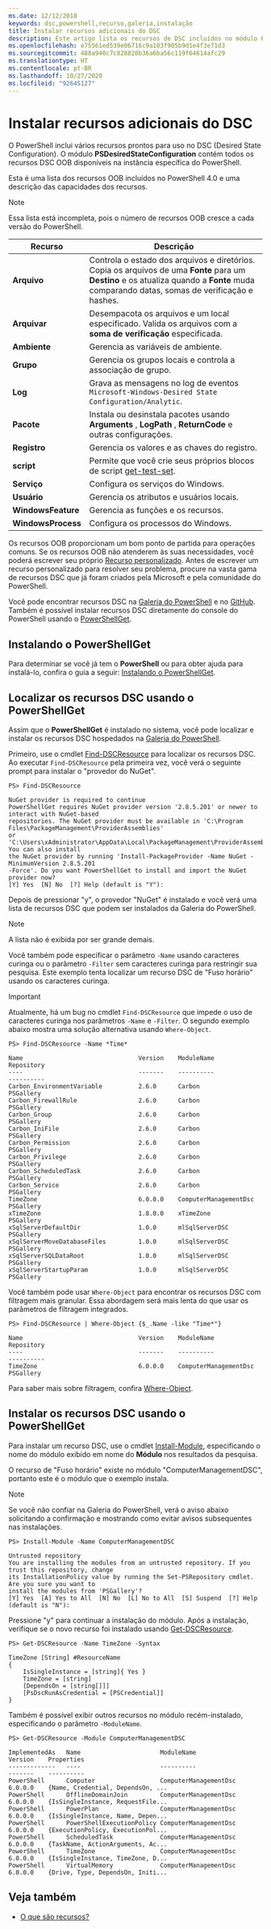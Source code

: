 ```yaml
---
ms.date: 12/12/2018
keywords: dsc,powershell,recurso,galeria,instalação
title: Instalar recursos adicionais do DSC
description: Este artigo lista os recursos de DSC incluídos no módulo PSDesiredStateConfiguration. Ele também aborda como localizar e instalar recursos da Galeria do PowerShell.
ms.openlocfilehash: e75561ed539e06716c9a103f905b9d1e4f3e71d3
ms.sourcegitcommit: 488a940c7c828820b36a6ba56c119f64614afc29
ms.translationtype: HT
ms.contentlocale: pt-BR
ms.lasthandoff: 10/27/2020
ms.locfileid: "92645127"
---
```

# <a name="install-additional-dsc-resources"></a>Instalar recursos adicionais do DSC

O PowerShell inclui vários recursos prontos para uso no DSC (Desired State Configuration). O módulo **PSDesiredStateConfiguration** contém todos os recursos DSC OOB disponíveis na instância específica do PowerShell.

Esta é uma lista dos recursos OOB incluídos no PowerShell 4.0 e uma descrição das capacidades dos recursos.

> [!NOTE]
> Essa lista está incompleta, pois o número de recursos OOB cresce a cada versão do PowerShell.

|      Recurso      |                                                                                       Descrição                                                                                        |
| ------------------ | ---------------------------------------------------------------------------------------------------------------------------------------------------------------------------------------- |
| **Arquivo**           | Controla o estado dos arquivos e diretórios. Copia os arquivos de uma **Fonte** para um **Destino** e os atualiza quando a **Fonte** muda comparando datas, somas de verificação e hashes. |
| **Arquivar**        | Desempacota os arquivos e um local especificado. Valida os arquivos com a **soma de verificação** especificada.                                                                                         |
| **Ambiente**    | Gerencia as variáveis de ambiente.                                                                                                                                                           |
| **Grupo**          | Gerencia os grupos locais e controla a associação de grupo.                                                                                                                                      |
| **Log**            | Grava as mensagens no log de eventos `Microsoft-Windows-Desired State Configuration/Analytic`.                                                                                               |
| **Pacote**        | Instala ou desinstala pacotes usando **Arguments** , **LogPath** , **ReturnCode** e outras configurações.                                                                                        |
| **Registro**       | Gerencia os valores e as chaves do registro.                                                                                                                                                        |
| **script**         | Permite que você crie seus próprios blocos de script [get-test-set](../resources/get-test-set.md).                                                                                                |
| **Serviço**        | Configura os serviços do Windows.                                                                                                                                                             |
| **Usuário**           | Gerencia os atributos e usuários locais.                                                                                                                                                      |
| **WindowsFeature** | Gerencia as funções e os recursos.                                                                                                                                                              |
| **WindowsProcess** | Configura os processos do Windows.                                                                                                                                                            |

Os recursos OOB proporcionam um bom ponto de partida para operações comuns. Se os recursos OOB não atenderem às suas necessidades, você poderá escrever seu próprio [Recurso personalizado](../resources/authoringResource.md). Antes de escrever um recurso personalizado para resolver seu problema, procure na vasta gama de recursos DSC que já foram criados pela Microsoft e pela comunidade do PowerShell.

Você pode encontrar recursos DSC na [Galeria do PowerShell](https://www.powershellgallery.com/) e no [GitHub](https://github.com/). Também é possível instalar recursos DSC diretamente do console do PowerShell usando o [PowerShellGet](/powershell/module/powershellget/).

## <a name="installing-powershellget"></a>Instalando o PowerShellGet

Para determinar se você já tem o **PowerShell** ou para obter ajuda para instalá-lo, confira o guia a seguir: [Instalando o PowerShellGet](/powershell/scripting/gallery/installing-psget).

## <a name="finding-dsc-resources-using-powershellget"></a>Localizar os recursos DSC usando o PowerShellGet

Assim que o **PowerShellGet** é instalado no sistema, você pode localizar e instalar os recursos DSC hospedados na [Galeria do PowerShell](https://www.powershellgallery.com/).

Primeiro, use o cmdlet [Find-DSCResource](/powershell/module/powershellget/find-dscresource) para localizar os recursos DSC. Ao executar `Find-DSCResource` pela primeira vez, você verá o seguinte prompt para instalar o "provedor do NuGet".

```
PS> Find-DSCResource

NuGet provider is required to continue
PowerShellGet requires NuGet provider version '2.8.5.201' or newer to interact with NuGet-based
repositories. The NuGet provider must be available in 'C:\Program Files\PackageManagement\ProviderAssemblies'
or 'C:\Users\xAdministrator\AppData\Local\PackageManagement\ProviderAssemblies'. You can also install
the NuGet provider by running 'Install-PackageProvider -Name NuGet -MinimumVersion 2.8.5.201
-Force'. Do you want PowerShellGet to install and import the NuGet provider now?
[Y] Yes  [N] No  [?] Help (default is "Y"):
```

Depois de pressionar "y", o provedor "NuGet" é instalado e você verá uma lista de recursos DSC que podem ser instalados da Galeria do PowerShell.

> [!NOTE]
> A lista não é exibida por ser grande demais.

Você também pode especificar o parâmetro `-Name` usando caracteres curinga ou o parâmetro `-Filter` sem caracteres curinga para restringir sua pesquisa. Este exemplo tenta localizar um recurso DSC de "Fuso horário" usando os caracteres curinga.

> [!IMPORTANT]
> Atualmente, há um bug no cmdlet `Find-DSCResource` que impede o uso de caracteres curinga nos parâmetros `-Name` e `-Filter`. O segundo exemplo abaixo mostra uma solução alternativa usando `Where-Object`.

```
PS> Find-DSCResource -Name *Time*

Name                                Version    ModuleName                          Repository
----                                -------    ----------                          ----------
Carbon_EnvironmentVariable          2.6.0      Carbon                              PSGallery
Carbon_FirewallRule                 2.6.0      Carbon                              PSGallery
Carbon_Group                        2.6.0      Carbon                              PSGallery
Carbon_IniFile                      2.6.0      Carbon                              PSGallery
Carbon_Permission                   2.6.0      Carbon                              PSGallery
Carbon_Privilege                    2.6.0      Carbon                              PSGallery
Carbon_ScheduledTask                2.6.0      Carbon                              PSGallery
Carbon_Service                      2.6.0      Carbon                              PSGallery
TimeZone                            6.0.0.0    ComputerManagementDsc               PSGallery
xTimeZone                           1.8.0.0    xTimeZone                           PSGallery
xSqlServerDefaultDir                1.0.0      mlSqlServerDSC                      PSGallery
xSqlServerMoveDatabaseFiles         1.0.0      mlSqlServerDSC                      PSGallery
xSqlServerSQLDataRoot               1.0.0      mlSqlServerDSC                      PSGallery
xSqlServerStartupParam              1.0.0      mlSqlServerDSC                      PSGallery
```

Você também pode usar `Where-Object` para encontrar os recursos DSC com filtragem mais granular. Essa abordagem será mais lenta do que usar os parâmetros de filtragem integrados.

```
PS> Find-DSCResource | Where-Object {$_.Name -like "Time*"}

Name                                Version    ModuleName                          Repository
----                                -------    ----------                          ----------
TimeZone                            6.0.0.0    ComputerManagementDsc               PSGallery
```

Para saber mais sobre filtragem, confira [Where-Object](/powershell/module/microsoft.powershell.core/where-object).

## <a name="installing-dsc-resources-using-powershellget"></a>Instalar os recursos DSC usando o PowerShellGet

Para instalar um recurso DSC, use o cmdlet [Install-Module](/powershell/module/PowershellGet/Install-Module), especificando o nome do módulo exibido em nome do **Módulo** nos resultados da pesquisa.

O recurso de "Fuso horário" existe no módulo "ComputerManagementDSC", portanto este é o módulo que o exemplo instala.

> [!NOTE]
> Se você não confiar na Galeria do PowerShell, verá o aviso abaixo solicitando a confirmação e mostrando como evitar avisos subsequentes nas instalações.

```
PS> Install-Module -Name ComputerManagementDSC

Untrusted repository
You are installing the modules from an untrusted repository. If you trust this repository, change
its InstallationPolicy value by running the Set-PSRepository cmdlet. Are you sure you want to
install the modules from 'PSGallery'?
[Y] Yes  [A] Yes to All  [N] No  [L] No to All  [S] Suspend  [?] Help (default is "N"):
```

Pressione "y" para continuar a instalação do módulo. Após a instalação, verifique se o novo recurso foi instalado usando [Get-DSCResource](/powershell/module/PSDesiredStateConfiguration/Get-DscResource).

```
PS> Get-DSCResource -Name TimeZone -Syntax

TimeZone [String] #ResourceName
{
    IsSingleInstance = [string]{ Yes }
    TimeZone = [string]
    [DependsOn = [string[]]]
    [PsDscRunAsCredential = [PSCredential]]
}
```

Também é possível exibir outros recursos no módulo recém-instalado, especificando o parâmetro `-ModuleName`.

```
PS> Get-DSCResource -Module ComputerManagementDSC

ImplementedAs   Name                      ModuleName                     Version    Properties
-------------   ----                      ----------                     -------    ----------
PowerShell      Computer                  ComputerManagementDsc          6.0.0.0    {Name, Credential, DependsOn, ...
PowerShell      OfflineDomainJoin         ComputerManagementDsc          6.0.0.0    {IsSingleInstance, RequestFile...
PowerShell      PowerPlan                 ComputerManagementDsc          6.0.0.0    {IsSingleInstance, Name, Depen...
PowerShell      PowerShellExecutionPolicy ComputerManagementDsc          6.0.0.0    {ExecutionPolicy, ExecutionPol...
PowerShell      ScheduledTask             ComputerManagementDsc          6.0.0.0    {TaskName, ActionArguments, Ac...
PowerShell      TimeZone                  ComputerManagementDsc          6.0.0.0    {IsSingleInstance, TimeZone, D...
PowerShell      VirtualMemory             ComputerManagementDsc          6.0.0.0    {Drive, Type, DependsOn, Initi...
```

## <a name="see-also"></a>Veja também

- [O que são recursos?](../resources/resources.md)
